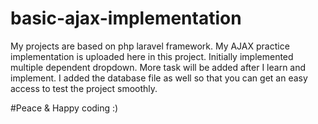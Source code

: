 # basic-ajax-implementation

My projects are based on php laravel framework. 
My AJAX practice implementation is uploaded here in this project. Initially implemented multiple dependent dropdown. More task will be added after I learn and implement. I added the database file as well so that you can get an easy access to test the project smoothly.

#Peace & Happy coding :)
